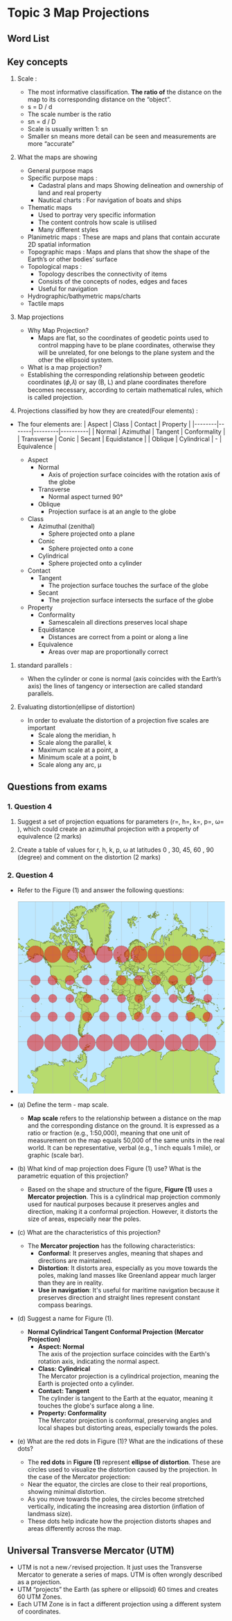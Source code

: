 # Topic 3 Map Projections
## Word List
## Key concepts
1. Scale : 
   - The most informative classification. **The ratio of** the distance on the map to its corresponding distance on the “object”.
   - s = D / d
   - The scale number is the ratio 
   - sn = d / D
   - Scale is usually written 1: sn
   - Smaller sn means more detail can be seen and measurements are more “accurate”

2. What the maps are showing
   - General purpose maps 
   - Specific purpose maps : 
     - Cadastral plans and maps Showing delineation and ownership of land and real property
     - Nautical charts : For navigation of boats and ships
   - Thematic maps
     - Used to portray very specific information
     - The content controls how scale is utilised
     - Many different styles
   - Planimetric maps : These are maps and plans that contain accurate 2D spatial information
   - Topographic maps : Maps and plans that show the shape of the Earth’s or other bodies’ surface
   - Topological maps : 
     - Topology describes the connectivity of items
     - Consists of the concepts of nodes, edges and faces
     - Useful for navigation
   - Hydrographic/bathymetric maps/charts
   - Tactile maps

3. Map projections
   - Why Map Projection? 
     - Maps are flat, so the coordinates of geodetic  points used to control mapping have to be plane  coordinates, otherwise they will be unrelated, for  one belongs to the plane system and the other the  ellipsoid system.
   - What is a map projection? 
   - Establishing the corresponding relationship between geodetic coordinates (𝜙,𝜆) or say (B, L) and plane coordinates therefore becomes necessary, according to certain mathematical rules, which is called projection.

4. Projections classified by how they are created(Four elements) : 
- The four elements are:
    | Aspect | Class | Contact | Property |
    |--------|-------|---------|----------|
    | Normal | Azimuthal | Tangent | Conformality |
    | Transverse | Conic | Secant | Equidistance |
    | Oblique | Cylindrical | - | Equivalence |


   - Aspect
     - Normal
       - Axis of projection surface coincides with the rotation axis of the globe
     - Transverse
       - Normal aspect turned 90°
     - Oblique
       - Projection surface is at an angle to the globe
   - Class
     - Azimuthal (zenithal)
       - Sphere projected onto a plane
     - Conic
       - Sphere projected onto a cone
     - Cylindrical
       - Sphere projected onto a cylinder
   - Contact
     - Tangent
       - The projection surface touches the surface of the globe
     - Secant
       - The projection surface intersects the surface of the globe
   - Property
     - Conformality
       - Samescalein all directions preserves local shape
     - Equidistance
       - Distances are correct from a point or along a line
     - Equivalence
       - Areas over map are proportionally correct

1.  standard parallels : 
    - When the cylinder or cone is normal (axis  coincides with the Earth’s axis) the lines of  tangency or intersection are called standard parallels.

2. Evaluating distortion(ellipse of distortion) 
   - In order to evaluate the distortion of a projection five scales are important
     - Scale along the meridian, h
     - Scale along the parallel, k
     - Maximum scale at a point, a
     - Minimum scale at a point, b
     - Scale along any arc, µ

## Questions from exams
### 1. Question 4 
1. Suggest a set of projection equations for parameters (r=, h=, k=, p=, ω= ), which could create an azimuthal projection with a property of equivalence  (2 marks) 

2. Create a table of values for r, h, k, p, ω at latitudes 0 , 30, 45, 60 , 90 (degree) and comment on the distortion  (2 marks)

### 2. Question 4 
- Refer to the Figure (1) and answer the following questions: 
- ![](./imgs/p16.png)
- (a) Define the term - map scale. 
  - **Map scale** refers to the relationship between a distance on the map and the corresponding distance on the ground. It is expressed as a ratio or fraction (e.g., 1:50,000), meaning that one unit of measurement on the map equals 50,000 of the same units in the real world. It can be representative, verbal (e.g., 1 inch equals 1 mile), or graphic (scale bar).

- (b) What kind of map projection does Figure (1) use? What is the parametric equation of this projection?
  - Based on the shape and structure of the figure, **Figure (1)** uses a **Mercator projection**. This is a cylindrical map projection commonly used for nautical purposes because it preserves angles and direction, making it a conformal projection. However, it distorts the size of areas, especially near the poles.

- (c) What are the characteristics of this projection?
  - The **Mercator projection** has the following characteristics:
    - **Conformal**: It preserves angles, meaning that shapes and directions are maintained.
    - **Distortion**: It distorts area, especially as you move towards the poles, making land masses like Greenland appear much larger than they are in reality.
    - **Use in navigation**: It's useful for maritime navigation because it preserves direction and straight lines represent constant compass bearings.

- (d) Suggest a name for Figure (1).

  - **Normal Cylindrical Tangent Conformal Projection (Mercator Projection)**
    - **Aspect: Normal**  
      The axis of the projection surface coincides with the Earth's rotation axis, indicating the normal aspect.
    - **Class: Cylindrical**  
      The Mercator projection is a cylindrical projection, meaning the Earth is projected onto a cylinder.
    - **Contact: Tangent**  
      The cylinder is tangent to the Earth at the equator, meaning it touches the globe's surface along a line.
    - **Property: Conformality**  
      The Mercator projection is conformal, preserving angles and local shapes but distorting areas, especially towards the poles.


- (e) What are the red dots in Figure (1)? What are the indications of these dots?
  - The **red dots** in **Figure (1)** represent **ellipse of distortion**. These are circles used to visualize the distortion caused by the projection. In the case of the Mercator projection:
  - Near the equator, the circles are close to their real proportions, showing minimal distortion.
  - As you move towards the poles, the circles become stretched vertically, indicating the increasing area distortion (inflation of landmass size).
  - These dots help indicate how the projection distorts shapes and areas differently across the map.

## Universal Transverse Mercator (UTM)
- UTM is not a new ⁄ revised projection. It just uses the Transverse Mercator to generate a series of maps. UTM is often wrongly described as a projection.
- UTM “projects” the Earth (as sphere or ellipsoid) 60 times and creates 60 UTM Zones.
- Each UTM Zone is in fact a different projection using a different system of coordinates.